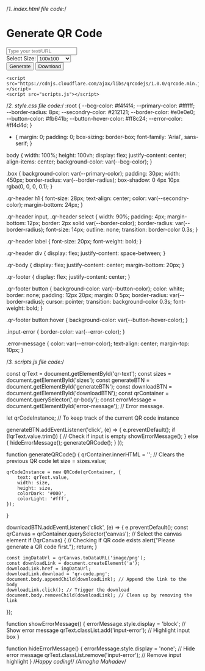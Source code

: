 /*1. index.html file code:*/

<!DOCTYPE html>
<html lang="en">
<head>
    <meta charset="UTF-8">
    <meta name="viewport" content="width=device-width, initial-scale=1.0">
    <link rel="stylesheet" href="style.css">
    <title>QR Code Generator</title>
</head>
<body>
    <div class="box">
        <div class="qr-header">
            <h1>Generate QR Code</h1>
            <input type="text" placeholder="Type your text/URL" id="qr-text">
            <div>
                <label for="sizes">Select Size:</label>
                <select id="sizes">
                    <option value="100">100x100</option>
                    <option value="200">200x200</option>
                    <option value="300">300x300</option>
                    <option value="400">400x400</option>
                    <option value="500">500x500</option>
                    <option value="600">600x600</option>
                    <option value="700">700x700</option>
                    <option value="800">800x800</option>
                    <option value="900">900x900</option>
                    <option value="1000">1000x1000</option>
                </select>
            </div>
            <div id="error-message" class="error-message" style="display: none;">Please provide input in the input box!</div>
        </div>
        <div class="qr-body"></div>
        <div class="qr-footer">
            <button id="generateBTN">Generate</button>
            <button id="downloadBTN">Download</button>
        </div>
    </div>

    <script src="https://cdnjs.cloudflare.com/ajax/libs/qrcodejs/1.0.0/qrcode.min.js"></script>
    <script src="scripts.js"></script>
</body>
</html>


/*2. style.css file code:*/
:root {
  --bcg-color: #f4f4f4; 
  --primary-color: #ffffff; 
  --border-radius: 8px; 
  --secondry-color: #212121;
  --border-color: #e0e0e0; 
  --button-color: #fb641b; 
  --button-hover-color: #ff8c24; 
  --error-color: #ff4d4d; 
}

* {
    margin: 0;
    padding: 0;
    box-sizing: border-box;
    font-family: 'Arial', sans-serif;
}

body {
    width: 100%;
    height: 100vh;
    display: flex;
    justify-content: center;
    align-items: center;
    background-color: var(--bcg-color);
}

.box {
    background-color: var(--primary-color);
    padding: 30px;
    width: 450px;
    border-radius: var(--border-radius);
    box-shadow: 0 4px 10px rgba(0, 0, 0, 0.1); 
}

.qr-header h1 {
    font-size: 28px;
    text-align: center;
    color: var(--secondry-color);
    margin-bottom: 24px;
}

.qr-header input, 
.qr-header select {
    width: 90%;
    padding: 4px; 
    margin-bottom: 12px;
    border: 2px solid var(--border-color);
    border-radius: var(--border-radius);
    font-size: 14px; 
    outline: none;
    transition: border-color 0.3s; 
}

.qr-header label {
    font-size: 20px;
    font-weight: bold;
}

.qr-header div {
    display: flex;
    justify-content: space-between;
}

.qr-body {
    display: flex;
    justify-content: center;
    margin-bottom: 20px; 
}

.qr-footer {
    display: flex;
    justify-content: center;
}

.qr-footer button {
    background-color: var(--button-color);
    color: white; 
    border: none;
    padding: 12px 20px;
    margin: 0 5px;
    border-radius: var(--border-radius);
    cursor: pointer; 
    transition: background-color 0.3s; 
    font-weight: bold; 
}

.qr-footer button:hover {
    background-color: var(--button-hover-color); 
}

.input-error {
    border-color: var(--error-color); 
}

.error-message {
    color: var(--error-color);
    text-align: center;
    margin-top: 10px;
}

/*3. scripts.js file code:*/

const qrText = document.getElementById('qr-text');
const sizes = document.getElementById('sizes');
const generateBTN = document.getElementById('generateBTN');
const downloadBTN = document.getElementById('downloadBTN');
const qrContainer = document.querySelector('.qr-body');
const errorMessage = document.getElementById('error-message'); // Error message.

let qrCodeInstance; // To keep track of the current QR code instance

generateBTN.addEventListener('click', (e) => {
    e.preventDefault();
    if (!qrText.value.trim()) { // Check if input is empty
        showErrorMessage();
    } else {
        hideErrorMessage();
        generateQRCode();
    }
});

function generateQRCode() {
    qrContainer.innerHTML = ''; // Clears the previous QR code
    let size = sizes.value;

    qrCodeInstance = new QRCode(qrContainer, {
        text: qrText.value,
        width: size,
        height: size,
        colorDark: '#000',
        colorLight: '#fff',
    });
}

downloadBTN.addEventListener('click', (e) => {
    e.preventDefault();
    const qrCanvas = qrContainer.querySelector('canvas'); // Select the canvas element
    if (!qrCanvas) { // Checking if QR code exists
        alert("Please generate a QR code first.");
        return;
    }

    const imgDataUrl = qrCanvas.toDataURL('image/png');
    const downloadLink = document.createElement('a');
    downloadLink.href = imgDataUrl;
    downloadLink.download = 'qr-code.png';
    document.body.appendChild(downloadLink); // Append the link to the body
    downloadLink.click(); // Trigger the download
    document.body.removeChild(downloadLink); // Clean up by removing the link
});

function showErrorMessage() {
    errorMessage.style.display = 'block';  // Show error message
    qrText.classList.add('input-error');   // Highlight input box
}

function hideErrorMessage() {
    errorMessage.style.display = 'none';  // Hide error message
    qrText.classList.remove('input-error'); // Remove input highlight
}
/*Happy coding!*/
/*Amogha Mahadev*/
